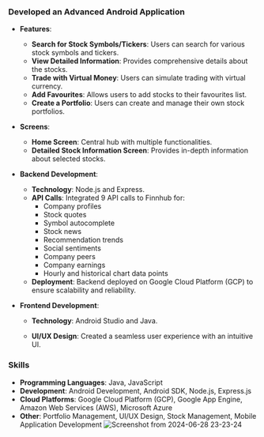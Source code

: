### Developed an Advanced Android Application

- **Features**:
  - **Search for Stock Symbols/Tickers**: Users can search for various stock symbols and tickers.
  - **View Detailed Information**: Provides comprehensive details about the stocks.
  - **Trade with Virtual Money**: Users can simulate trading with virtual currency.
  - **Add Favourites**: Allows users to add stocks to their favourites list.
  - **Create a Portfolio**: Users can create and manage their own stock portfolios.

- **Screens**:
  - **Home Screen**: Central hub with multiple functionalities.
  - **Detailed Stock Information Screen**: Provides in-depth information about selected stocks.

- **Backend Development**:
  - **Technology**: Node.js and Express.
  - **API Calls**: Integrated 9 API calls to Finnhub for:
    - Company profiles
    - Stock quotes
    - Symbol autocomplete
    - Stock news
    - Recommendation trends
    - Social sentiments
    - Company peers
    - Company earnings
    - Hourly and historical chart data points
  - **Deployment**: Backend deployed on Google Cloud Platform (GCP) to ensure scalability and reliability.

- **Frontend Development**:
  - **Technology**: Android Studio and Java.

  - **UI/UX Design**: Created a seamless user experience with an intuitive UI.

### Skills
- **Programming Languages**: Java, JavaScript
- **Development**: Android Development, Android SDK, Node.js, Express.js
- **Cloud Platforms**: Google Cloud Platform (GCP), Google App Engine, Amazon Web Services (AWS), Microsoft Azure
- **Other**: Portfolio Management, UI/UX Design, Stock Management, Mobile Application Development
![Screenshot from 2024-06-28 23-23-24](https://github.com/KARTIK-PANDEY-KP/Stocks_App/assets/57026147/29e3dbcc-2787-4c48-a7cb-bedbba02afa1)
